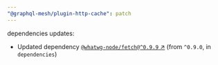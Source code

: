 ```yaml
---
"@graphql-mesh/plugin-http-cache": patch
---
```

dependencies updates:
  - Updated dependency [`@whatwg-node/fetch@^0.9.9` ↗︎](https://www.npmjs.com/package/@whatwg-node/fetch/v/0.9.9) (from `^0.9.0`, in `dependencies`)

